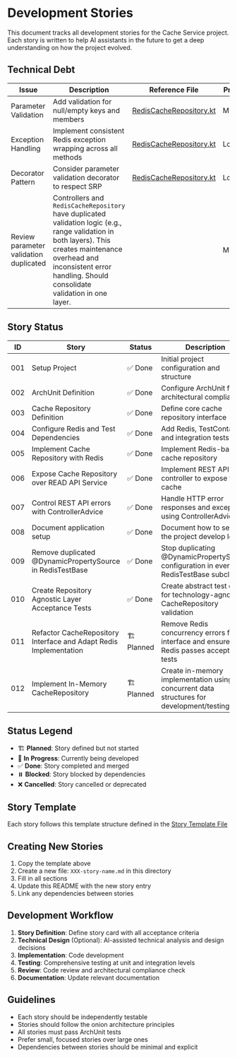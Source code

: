 # Development Stories

This document tracks all development stories for the Cache Service project. Each story is written to help AI
assistants in the future to get a deep understanding on how the project evolved.

## Technical Debt

| Issue                                  | Description                                                                                                                                                                                                                     | Reference File                                                                                                     | Priority |
|----------------------------------------|---------------------------------------------------------------------------------------------------------------------------------------------------------------------------------------------------------------------------------|--------------------------------------------------------------------------------------------------------------------|----------|
| Parameter Validation                   | Add validation for null/empty keys and members                                                                                                                                                                                  | [RedisCacheRepository.kt](../../src/main/kotlin/com/fsg/cacheservice/infrastructure/redis/RedisCacheRepository.kt) | Medium   |
| Exception Handling                     | Implement consistent Redis exception wrapping across all methods                                                                                                                                                                | [RedisCacheRepository.kt](../../src/main/kotlin/com/fsg/cacheservice/infrastructure/redis/RedisCacheRepository.kt) | Low      |
| Decorator Pattern                      | Consider parameter validation decorator to respect SRP                                                                                                                                                                          | [RedisCacheRepository.kt](../../src/main/kotlin/com/fsg/cacheservice/infrastructure/redis/RedisCacheRepository.kt) | Low      |
| Review parameter validation duplicated | Controllers and `RedisCacheRepository` have duplicated validation logic (e.g., range validation in both layers). This creates maintenance overhead and inconsistent error handling. Should consolidate validation in one layer. |                                                                                                                    | Medium   |  

## Story Status

| ID  | Story                                                             | Status      | Description                                                                              |
|-----|-------------------------------------------------------------------|-------------|------------------------------------------------------------------------------------------|
| 001 | Setup Project                                                     | ✅ Done      | Initial project configuration and structure                                              |
| 002 | ArchUnit Definition                                               | ✅ Done      | Configure ArchUnit for architectural compliance                                          |
| 003 | Cache Repository Definition                                       | ✅ Done      | Define core cache repository interface                                                   |
| 004 | Configure Redis and Test Dependencies                             | ✅ Done      | Add Redis, TestContainers and integration tests                                          |
| 005 | Implement Cache Repository with Redis                             | ✅ Done      | Implement Redis-based cache repository                                                   |
| 006 | Expose Cache Repository over READ API Service                     | ✅ Done      | Implement REST API controller to expose the cache                                        |
| 007 | Control REST API errors with ControllerAdvice                     | ✅ Done      | Handle HTTP error responses and exceptions using ControllerAdvice                        |
| 008 | Document application setup                                        | ✅ Done      | Document how to setup the project develop locally                                        |
| 009 | Remove duplicated @DynamicPropertySource in RedisTestBase         | ✅ Done      | Stop duplicating @DynamicPropertySource configuration in every RedisTestBase subclass    |
| 010 | Create Repository Agnostic Layer Acceptance Tests                 | ✅ Done      | Create abstract test class for technology-agnostic CacheRepository validation            |
| 011 | Refactor CacheRepository Interface and Adapt Redis Implementation | 🏗️ Planned | Remove Redis concurrency errors from interface and ensure Redis passes acceptance tests  |
| 012 | Implement In-Memory CacheRepository                               | 🏗️ Planned | Create in-memory implementation using concurrent data structures for development/testing |

## Status Legend

- 🏗️ **Planned**: Story defined but not started
- 🚧 **In Progress**: Currently being developed
- ✅ **Done**: Story completed and merged
- ⏸️ **Blocked**: Story blocked by dependencies
- ❌ **Cancelled**: Story cancelled or deprecated

## Story Template

Each story follows this template structure defined in the [Story Template File](000-story-template.md)

## Creating New Stories

1. Copy the template above
2. Create a new file: `XXX-story-name.md` in this directory
3. Fill in all sections
4. Update this README with the new story entry
5. Link any dependencies between stories

## Development Workflow

1. **Story Definition**: Define story card with all acceptance criteria
2. **Technical Design** (Optional): AI-assisted technical analysis and design decisions
3. **Implementation**: Code development
4. **Testing**: Comprehensive testing at unit and integration levels
5. **Review**: Code review and architectural compliance check
6. **Documentation**: Update relevant documentation

## Guidelines

- Each story should be independently testable
- Stories should follow the onion architecture principles
- All stories must pass ArchUnit tests
- Prefer small, focused stories over large ones
- Dependencies between stories should be minimal and explicit
